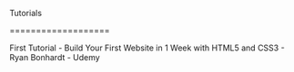 Tutorials

===================

First Tutorial - Build Your First Website in 1 Week with HTML5 and CSS3 - Ryan Bonhardt - Udemy
